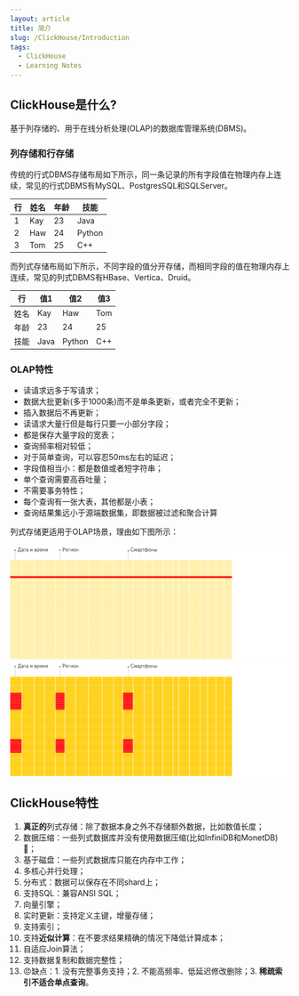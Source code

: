 ```yaml
---
layout: article
title: 简介
slug: /ClickHouse/Introduction
tags:
  - ClickHouse
  - Learning Notes
---
```


## ClickHouse是什么?

基于列存储的、用于在线分析处理(OLAP)的数据库管理系统(DBMS)。

### 列存储和行存储

传统的行式DBMS存储布局如下所示，同一条记录的所有字段值在物理内存上连续，常见的行式DBMS有MySQL、PostgresSQL和SQLServer。

| 行  | 姓名 | 年龄 | 技能   |
| --- | ---- | ---- | ------ |
| 1   | Kay  | 23   | Java   |
| 2   | Haw  | 24   | Python |
| 3   | Tom  | 25   | C++    |

而列式存储布局如下所示，不同字段的值分开存储，而相同字段的值在物理内存上连续，常见的列式DBMS有HBase、Vertica、Druid。

| 行   | 值1  | 值2    | 值3 |
| ---- | ---- | ------ | --- |
| 姓名 | Kay  | Haw    | Tom |
| 年龄 | 23   | 24     | 25  |
| 技能 | Java | Python | C++ |

### OLAP特性

- 读请求远多于写请求；
- 数据大批更新(多于1000条)而不是单条更新，或者完全不更新；
- 插入数据后不再更新；
- 读请求大量行但是每行只要一小部分字段；
- 都是保存大量字段的宽表；
- 查询频率相对较低；
- 对于简单查询，可以容忍50ms左右的延迟；
- 字段值相当小：都是数值或者短字符串；
- 单个查询需要高吞吐量；
- 不需要事务特性；
- 每个查询有一张大表，其他都是小表；
- 查询结果集远小于源端数据集，即数据被过滤和聚合计算

列式存储更适用于OLAP场景，理由如下图所示：

![Row-oriented DBMS](/img/notes/clickhouse/row-oriented.webp)
![Column-oriented DBMS](/img/notes/clickhouse/column-oriented.webp)

## ClickHouse特性

1. **真正的**列式存储：除了数据本身之外不存储额外数据，比如数值长度；
2. 数据压缩：一些列式数据库并没有使用数据压缩(比如InfiniDB和MonetDB):clown_face:；
3. 基于磁盘：一些列式数据库只能在内存中工作；
4. 多核心并行处理；
5. 分布式：数据可以保存在不同shard上；
6. 支持SQL：兼容ANSI SQL；
7. 向量引擎；
8. 实时更新：支持定义主键，增量存储；
9. 支持索引；
10. 支持**近似计算**：在不要求结果精确的情况下降低计算成本；
11. 自适应Join算法；
12. 支持数据复制和数据完整性；
13. :angry:缺点：1. 没有完整事务支持；2. 不能高频率、低延迟修改删除；3. **稀疏索引不适合单点查询**。
